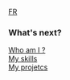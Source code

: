 [FR](PASSIONS.md)

### What's next?
[Who am I ?](README.md)</br>
[My skills](SKILLS.md)</br>
[My projetcs](PROJECTS.md)
